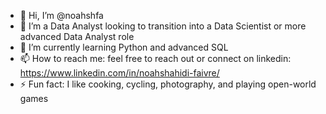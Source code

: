 - 👋 Hi, I’m @noahshfa
- 👀 I’m a Data Analyst looking to transition into a Data Scientist or more advanced Data Analyst role
- 🌱 I’m currently learning Python and advanced SQL
- 📫 How to reach me: feel free to reach out or connect on linkedin: https://www.linkedin.com/in/noahshahidi-faivre/
- ⚡ Fun fact: I like cooking, cycling, photography, and playing open-world games
